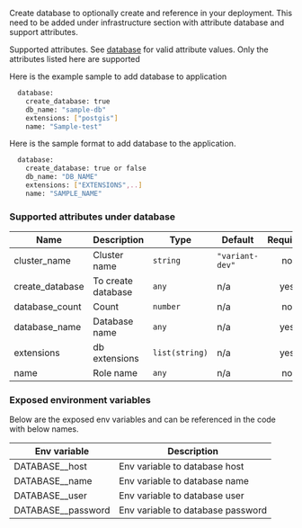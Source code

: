 Create database to optionally create and reference in your deployment. This need to be added under infrastructure section with attribute database and support attributes.

Supported attributes. See [database](https://github.com/variant-inc/terragrunt-variant-apps/blob/master/modules/common/database/README.md)  for valid attribute values. Only the attributes listed here are supported

Here is the example sample to add database to application

```bash
  database:
    create_database: true
    db_name: "sample-db"
    extensions: ["postgis"]
    name: "Sample-test"
```
Here is the sample format to add database to the application.

```bash
  database:
    create_database: true or false
    db_name: "DB_NAME"
    extensions: ["EXTENSIONS",..]
    name: "SAMPLE_NAME"
```

### Supported attributes under database

| Name | Description | Type | Default | Required |
|------|-------------|------|---------|:--------:|
|  cluster_name | Cluster name | `string` | `"variant-dev"` | no |
|  create_database | To create database | `any` | n/a | yes |
|  database_count| Count | `number` | n/a | no |
|  database_name | Database name | `any` | n/a | yes |
|  extensions | db extensions | `list(string)` | n/a | yes |
|  name | Role name | `any` | n/a | no |

### Exposed environment variables

Below are the exposed env variables and can be referenced  in the code with below names.

| Env variable       | Description                       |
|--------------------|-----------------------------------|
| DATABASE__host     | Env variable to database host     |
| DATABASE__name     | Env variable to database name     |
| DATABASE__user     | Env variable to database user     |
| DATABASE__password | Env variable to database password |